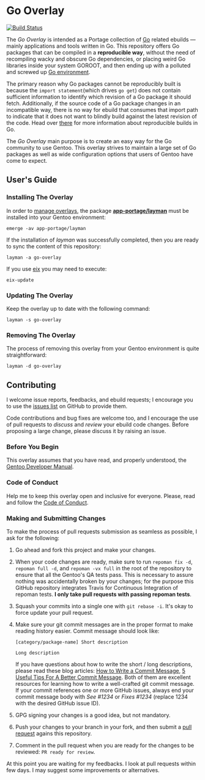 # Go Overlay

[![Build Status](https://travis-ci.org/Dr-Terrible/go-overlay.png)](https://travis-ci.org/Dr-Terrible/go-overlay)

The _Go Overlay_ is intended as a Portage collection of [Go](https://golang.org)
related ebuilds — mainly applications and tools written in Go. This
repository offers Go packages that can be compiled in a **reproducible way**,
without the need of recompiling wacky and obscure Go dependencies, or placing
weird Go libraries inside your system GOROOT, and then ending up with a polluted
and screwed up [Go environment](https://golang.org/doc/code.html#Workspaces).

The primary reason why Go packages cannot be reproducibly built is because the
`import statement`(which drives `go get`) does not contain sufficient
information to identify which revision of a Go package it should fetch.
Additionally, if the source code of a Go package changes in an incompatible way,
there is no way for ebuild that consumes that import path to indicate that it
does not want to blindly build against the latest revision of the code. Head
over [there](http://getgb.io) for more information about reproducible builds in
Go.

The _Go Overlay_ main purpose is to create an easy way for the Go community
to use Gentoo. This overlay strives to maintain a large set of Go packages as
well as wide configuration options that users of Gentoo have come to expect.


## User's Guide

### Installing The Overlay

In order to [manage overlays](https://wiki.gentoo.org/wiki/Overlay), the
package [**app-portage/layman**](https://wiki.gentoo.org/wiki/Layman) must be
installed into your Gentoo environment:

```
emerge -av app-portage/layman
```

If the installation of _layman_ was successfully completed, then you are ready
to sync the content of this repository:

```
layman -a go-overlay
```

If you use [eix](https://wiki.gentoo.org/wiki/Eix) you may need to execute:

```
eix-update
```


### Updating The Overlay

Keep the overlay up to date with the following command:

```
layman -s go-overlay
```


### Removing The Overlay

The process of removing this overlay from your Gentoo environment is quite
straightforward:

```
layman -d go-overlay
```


## Contributing

I welcome issue reports, feedbacks, and ebuild requests; I encourage you to use
the [issues list](https://github.com/Dr-Terrible/go-overlay/issues) on GitHub to
provide them.

Code contributions and bug fixes are welcome too, and I encourage the use of
pull requests to _discuss_ and _review_ your ebuild code changes. Before
proposing a large change, please discuss it by raising an issue.

### Before You Begin

This overlay assumes that you have read, and properly understood, the
[Gentoo Developer Manual](https://devmanual.gentoo.org).

### Code of Conduct

Help me to keep this overlay open and inclusive for everyone. Please, read and
follow the [Code of Conduct](CODE_OF_CONDUCT.md).

### Making and Submitting Changes

To make the process of pull requests submission as seamless as possible, I ask
for the following:

1. Go ahead and fork this project and make your changes.
2. When your code changes are ready, make sure to run `repoman fix -d`,
   `repoman full -d`, and `repoman -vx full` in the root of the repository to
   ensure that all the Gentoo's QA tests pass. This is necessary to assure
   nothing was accidentally broken by your changes; for the purpose this GitHub
   repository integrates Travis for Continuous Integration of repoman tests.
   **I only take pull requests with passing repoman tests**.
3. Squash your commits into a single one with `git rebase -i`. It's okay to
   force update your pull request.
4. Make sure your git commit messages are in the proper format to make reading
   history easier. Commit message should look like:

   ```
   [category/package-name] Short description

   Long description
   ```

   If you have questions about how to write the short / long descriptions, please
   read these blog articles: [How to Write a Commit Message](http://chris.beams.io/posts/git-commit),
   [5 Useful Tips For A Better Commit Message](https://robots.thoughtbot.com/5-useful-tips-for-a-better-commit-message). Both of them are excellent resources for learning how to write a
   well-crafted git commit message. If your commit references one or more GitHub
   issues, always end your commit message body with _See #1234_ or _Fixes #1234_
   (replace 1234 with the desired GitHub issue ID).
5. GPG signing your changes is a good idea, but not mandatory.
6. Push your changes to your branch in your fork, and then submit a
   [pull request](https://help.github.com/send-pull-requests) agains this
   repository.
7. Comment in the pull request when you are ready for the changes to be
   reviewed: `PR ready for review`.

At this point you are waiting for my feedbacks. I look at pull requests within
few days. I may suggest some improvements or alternatives.
